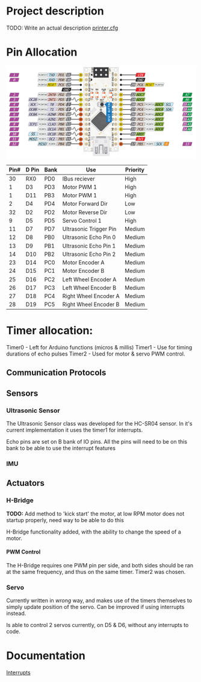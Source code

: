 # Project description

TODO: Write an actual description
[printer.cfg](..%2F..%2F..%2F..%2FDocuments%2FTrident%2FInitial%20Configs%2F2024-04-28%2Fprinter_data%2Fconfig%2Fprinter.cfg)
# Pin Allocation

![Nano Pins.jpeg](documentation%2FNano%20Pins.jpeg)

| Pin# | D Pin | Bank | Use                    | Priority |
|------|-------|------|------------------------|----------|
| 30   | RX0   | PD0  | IBus reciever          | High     |
| 1    | D3    | PD3  | Motor PWM 1            | High     |
| 1    | D11   | PB3  | Motor PWM 1            | High     |     ADDED
| 2    | D4    | PD4  | Motor Forward Dir      | Low      |
| 32   | D2    | PD2  | Motor Reverse Dir      | Low      |
| 9    | D5    | PD5  | Servo Control 1        | High     |
| 11   | D7    | PD7  | Ultrasonic Trigger Pin | Medium   |
| 12   | D8    | PB0  | Ultrasonic Echo Pin 0  | Medium   |
| 13   | D9    | PB1  | Ultrasonic Echo Pin 1  | Medium   |
| 14   | D10   | PB2  | Ultrasonic Echo Pin 2  | Medium   |
| 23   | D14   | PC0  | Motor Encoder A        | Medium   |
| 24   | D15   | PC1  | Motor Encoder B        | Medium   |
| 25   | D16   | PC2  | Left Wheel Encoder A   | Medium   |
| 26   | D17   | PC3  | Left Wheel Encoder B   | Medium   |
| 27   | D18   | PC4  | Right Wheel Encoder A  | Medium   |
| 28   | D19   | PC5  | Right Wheel Encoder B  | Medium   |

[//]: # (| 10   | D6    | PD6  | Servo Control 2        | High     |)

# Timer allocation:

Timer0 - Left for Arduino functions (micros & millis)
Timer1 - Use for timing durations of echo pulses
Timer2 - Used for motor & servo PWM control.

## Communication Protocols

## Sensors

### Ultrasonic Sensor

The Ultrasonic Sensor class was developed for the HC-SR04 sensor. In it's current implementation it uses the timer1 for
interrupts.

Echo pins are set on B bank of IO pins. All the pins will need to be on this bank to be able to use the interrupt
features

### IMU

## Actuators

### H-Bridge

**TODO:** Add method to 'kick start' the motor, at low RPM motor does not startup properly, need way to be able to do
this

H-Bridge functionality added, with the ability to change the speed of a motor.

#### PWM Control

The H-Bridge requires one PWM pin per side, and both sides should be ran at the same frequency, and thus on the same
timer. Timer2 was chosen.

### Servo

Currently written in *wrong* way, and makes use of the timers themselves to simply update position of the servo. Can be
improved if using interrupts instead.

Is able to control 2 servos currently, on D5 & D6, without any interrupts to code.

# Documentation

[Interrupts](documentation/interrupts.md)
